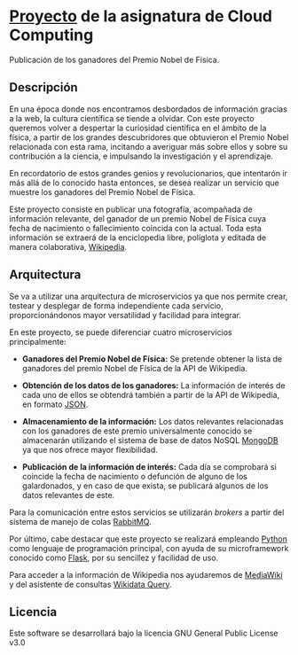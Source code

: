 # [Proyecto](https://maral15.github.io/ProyectoCC/) de la asignatura de Cloud Computing

Publicación de los ganadores del Premio Nobel de Física. 

## Descripción
En una época donde nos encontramos desbordados de información gracias a la web, la cultura científica se tiende a olvidar. Con este proyecto queremos volver a despertar la curiosidad científica en el ámbito de la física, a partir de los grandes descubridores que obtuvieron el Premio Nobel relacionada con esta rama, incitando a averiguar más sobre ellos y sobre su contribución a la ciencia, e impulsando la investigación y el aprendizaje.

En recordatorio de estos grandes genios y revolucionarios, que intentarón ir más allá de lo conocido hasta entonces, se desea realizar un servicio que muestre los ganadores del Premio Nobel de Física.

Este proyecto consiste en publicar una fotografía, acompañada de información relevante, del ganador de un premio Nobel de Física cuya fecha de nacimiento o fallecimiento coincida con la actual. Toda esta información se extraerá de la enciclopedia libre, políglota y editada de manera colaborativa, [Wikipedia](https://es.wikipedia.org/).

## Arquitectura
Se va a utilizar una arquitectura de microservicios ya que nos permite crear, testear y desplegar de forma independiente cada servicio, proporcionándonos mayor versatilidad y facilidad para integrar.

En este proyecto, se puede diferenciar cuatro microservicios principalmente:

- **Ganadores del Premio Nobel de Física:** Se pretende obtener la lista de ganadores del premio Nobel de Física de la API de Wikipedia. 

- **Obtención de los datos de los ganadores:** La información de interés de cada uno de ellos se obtendrá también a partir de la API de Wikipedia, en formato [JSON](https://www.json.org/).

- **Almacenamiento de la información:** Los datos relevantes relacionadas con los ganadores de este premio universalmente conocido se almacenarán utilizando el sistema de base de datos NoSQL [MongoDB](https://www.mongodb.com/es) ya que nos ofrece mayor flexibilidad.

- **Publicación de la información de interés:** Cada día se comprobará si coincide la fecha de nacimiento o defunción de alguno de los galardonados, y en caso de que exista, se publicará algunos de los datos relevantes de este.

Para la comunicación entre estos servicios se utilizarán _brokers_ a partir del sistema de manejo de colas [RabbitMQ](https://www.rabbitmq.com/).

Por último, cabe destacar que este proyecto se realizará empleando [Python](https://www.python.org/) como lenguaje de programación principal, con ayuda de su microframework conocido como [Flask](http://flask.pocoo.org/), por su sencillez y facilidad de uso.

Para acceder a la información de Wikipedia nos ayudaremos de [MediaWiki](https://www.mediawiki.org/wiki/MediaWiki/es) y del asistente de consultas [Wikidata Query](https://query.wikidata.org/).



## Licencia
Este software se desarrollará bajo la licencia GNU General Public License v3.0
